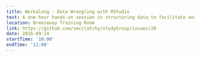 ```yaml
---
title: Workalong - Data Wrangling with RStudio
text: A one-hour hands-on session in structuring data to facilitate analysis. Beginners are welcome!
location: Breezeway Training Room
link: https://github.com/smcclatchy/studyGroup/issues/20
date: 2016-09-14
startTime: '10:00'
endTime: '11:00'
---
```

